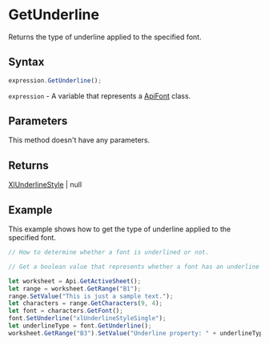 # GetUnderline

Returns the type of underline applied to the specified font.

## Syntax

```javascript
expression.GetUnderline();
```

`expression` - A variable that represents a [ApiFont](../ApiFont.md) class.

## Parameters

This method doesn't have any parameters.

## Returns

[XlUnderlineStyle](../../Enumeration/XlUnderlineStyle.md) \| null

## Example

This example shows how to get the type of underline applied to the specified font.

```javascript editor-xlsx
// How to determine whether a font is underlined or not.

// Get a boolean value that represents whether a font has an underline property or not and show the value in the worksheet.

let worksheet = Api.GetActiveSheet();
let range = worksheet.GetRange("B1");
range.SetValue("This is just a sample text.");
let characters = range.GetCharacters(9, 4);
let font = characters.GetFont();
font.SetUnderline("xlUnderlineStyleSingle");
let underlineType = font.GetUnderline();
worksheet.GetRange("B3").SetValue("Underline property: " + underlineType);
```
